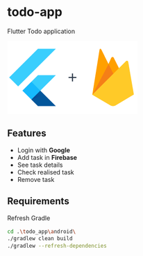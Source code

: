 # todo-app

Flutter Todo application

![Alt text](git-img/flutterfirebase.png?raw=true "FlutterFire")  

## Features

* Login with **Google**  
* Add task in **Firebase**    
* See task details  
* Check realised task  
* Remove task  

## Requirements

Refresh Gradle

```sh
cd .\todo_app\android\  
./gradlew clean build
./gradlew --refresh-dependencies  
```



